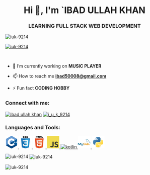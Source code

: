 <h1 align="center">Hi 👋, I'm `IBAD ULLAH KHAN</h1>
<h3 align="center">LEARNING FULL STACK WEB DEVELOPMENT </h3>

<p align="left"> <img src="https://komarev.com/ghpvc/?username=iuk-9214&label=Profile%20views&color=0e75b6&style=flat" alt="iuk-9214" /> </p>

<p align="left"> <a href="https://github.com/ryo-ma/github-profile-trophy"><img src="https://github-profile-trophy.vercel.app/?username=iuk-9214" alt="iuk-9214" /></a> </p>

<p align="left"> <a href="https://twitter.com/" target="blank"><img src="https://img.shields.io/twitter/follow/?logo=twitter&style=for-the-badge" alt="" /></a> </p>

- 🔭 I’m currently working on **MUSIC PLAYER**

- 📫 How to reach me **ibad50008@gmail.com**

- ⚡ Fun fact **CODING HOBBY**

<h3 align="left">Connect with me:</h3>
<p align="left">
<a href="https://fb.com/ibad ullah khan" target="blank"><img align="center" src="https://raw.githubusercontent.com/rahuldkjain/github-profile-readme-generator/master/src/images/icons/Social/facebook.svg" alt="ibad ullah khan" height="30" width="40" /></a>
<a href="https://instagram.com/i_u_k_9214" target="blank"><img align="center" src="https://raw.githubusercontent.com/rahuldkjain/github-profile-readme-generator/master/src/images/icons/Social/instagram.svg" alt="i_u_k_9214" height="30" width="40" /></a>
</p>

<h3 align="left">Languages and Tools:</h3>
<p align="left"> <a href="https://www.w3schools.com/cpp/" target="_blank" rel="noreferrer"> <img src="https://raw.githubusercontent.com/devicons/devicon/master/icons/cplusplus/cplusplus-original.svg" alt="cplusplus" width="40" height="40"/> </a> <a href="https://www.w3schools.com/css/" target="_blank" rel="noreferrer"> <img src="https://raw.githubusercontent.com/devicons/devicon/master/icons/css3/css3-original-wordmark.svg" alt="css3" width="40" height="40"/> </a> <a href="https://www.w3.org/html/" target="_blank" rel="noreferrer"> <img src="https://raw.githubusercontent.com/devicons/devicon/master/icons/html5/html5-original-wordmark.svg" alt="html5" width="40" height="40"/> </a> <a href="https://developer.mozilla.org/en-US/docs/Web/JavaScript" target="_blank" rel="noreferrer"> <img src="https://raw.githubusercontent.com/devicons/devicon/master/icons/javascript/javascript-original.svg" alt="javascript" width="40" height="40"/> </a> <a href="https://kotlinlang.org" target="_blank" rel="noreferrer"> <img src="https://www.vectorlogo.zone/logos/kotlinlang/kotlinlang-icon.svg" alt="kotlin" width="40" height="40"/> </a> <a href="https://www.mysql.com/" target="_blank" rel="noreferrer"> <img src="https://raw.githubusercontent.com/devicons/devicon/master/icons/mysql/mysql-original-wordmark.svg" alt="mysql" width="40" height="40"/> </a> <a href="https://www.python.org" target="_blank" rel="noreferrer"> <img src="https://raw.githubusercontent.com/devicons/devicon/master/icons/python/python-original.svg" alt="python" width="40" height="40"/> </a> </p>

<p><img align="left" src="https://github-readme-stats.vercel.app/api/top-langs?username=iuk-9214&show_icons=true&locale=en&layout=compact" alt="iuk-9214" /></p>

<p>&nbsp;<img align="center" src="https://github-readme-stats.vercel.app/api?username=iuk-9214&show_icons=true&locale=en" alt="iuk-9214" /></p>

<p><img align="center" src="https://github-readme-streak-stats.herokuapp.com/?user=iuk-9214&" alt="iuk-9214" /></p>
